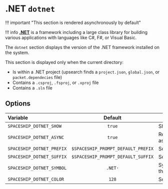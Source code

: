 # .NET `dotnet`

!!! important "This section is rendered asynchronously by default"

!!! info
    [**.NET**](https://dotnet.microsoft.com/) is a framework including a large class library for building various applications with languages like C#, F#, or Visual Basic.

The `dotnet` section displays the version of the .NET framework installed on the system.

This section is displayed only when the current directory:

* Is within a .NET project (upsearch finds a `project.json`, `global.json`, or `packet.dependecies` file)
* Contains a `.csproj`, `.fsproj`, or `.xproj` file
* Contains a `.sln` file

## Options

| Variable                  |              Default               | Meaning                       |
|:------------------------- |:----------------------------------:| ----------------------------- |
| `SPACESHIP_DOTNET_SHOW`   |               `true`               | Show section                  |
| `SPACESHIP_DOTNET_ASYNC`  |               `true`               | Render section asynchronously |
| `SPACESHIP_DOTNET_PREFIX` | `$SPACESHIP_PROMPT_DEFAULT_PREFIX` | Section's prefix              |
| `SPACESHIP_DOTNET_SUFFIX` | `$SPACESHIP_PROMPT_DEFAULT_SUFFIX` | Section's suffix              |
| `SPACESHIP_DOTNET_SYMBOL` |              `.NET·`               | Symbol before the section     |
| `SPACESHIP_DOTNET_COLOR`  |               `128`                | Section's color               |
